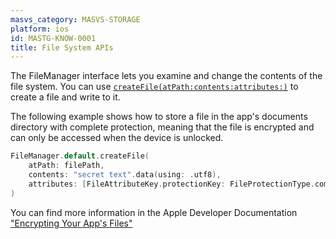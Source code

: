 ```yaml
---
masvs_category: MASVS-STORAGE
platform: ios
id: MASTG-KNOW-0001
title: File System APIs
---
```


The FileManager interface lets you examine and change the contents of the file system. You can use [`createFile(atPath:contents:attributes:)`](https://developer.apple.com/documentation/foundation/filemanager/createfile(atpath:contents:attributes:)) to create a file and write to it.

The following example shows how to store a file in the app's documents directory with complete protection, meaning that the file is encrypted and can only be accessed when the device is unlocked.

```swift
FileManager.default.createFile(
    atPath: filePath,
    contents: "secret text".data(using: .utf8),
    attributes: [FileAttributeKey.protectionKey: FileProtectionType.complete]
)
```

You can find more information in the Apple Developer Documentation ["Encrypting Your App's Files"](https://developer.apple.com/documentation/uikit/protecting_the_user_s_privacy/encrypting_your_app_s_files "Encrypting Your App's Files")
